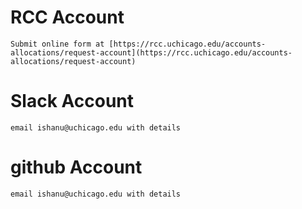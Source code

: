 # RCC Account
    Submit online form at [https://rcc.uchicago.edu/accounts-allocations/request-account](https://rcc.uchicago.edu/accounts-allocations/request-account)

# Slack Account
    email ishanu@uchicago.edu with details
    
# github Account
    email ishanu@uchicago.edu with details

